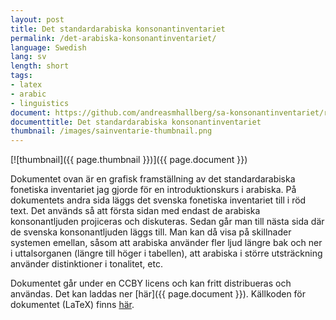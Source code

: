 ```yaml
---
layout: post
title: Det standardarabiska konsonantinventariet
permalink: /det-arabiska-konsonantinventariet/
language: Swedish
lang: sv
length: short
tags:
- latex
- arabic
- linguistics
document: https://github.com/andreasmhallberg/sa-konsonantinventariet/raw/master/sa-konsonantinventariet.pdf
documenttitle: Det standardarabiska konsonantinventariet
thumbnail: /images/sainventarie-thumbnail.png
---
```


[![thumbnail]({{ page.thumbnail }})]({{ page.document }})

Dokumentet ovan är en grafisk framställning av det standardarabiska fonetiska inventariet jag gjorde för en introduktionskurs i arabiska. På dokumentets andra sida läggs det svenska fonetiska inventariet till i röd text. Det används så att första sidan med endast de arabiska konsonantljuden projiceras och diskuteras. Sedan går man till nästa sida där de svenska konsonantljuden läggs till. Man kan då visa på skillnader systemen emellan, såsom att arabiska använder fler ljud längre bak och ner i uttalsorganen (längre till höger i tabellen), att arabiska i större utsträckning använder distinktioner i tonalitet, etc.



Dokumentet går under en CCBY licens och kan fritt distribueras och användas. Det kan laddas ner [här]({{ page.document }}). Källkoden för dokumentet (LaTeX) finns [här](https://github.com/andreasmhallberg/sa-konsonantinventariet/blob/master/sa-konsonantinventariet.tex).





